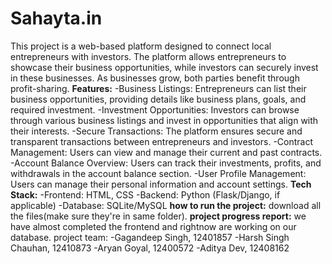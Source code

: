 # Sahayta.in
This project is a web-based platform designed to connect local entrepreneurs with investors. The platform allows entrepreneurs to showcase their business opportunities, while investors can securely invest in these businesses. As businesses grow, both parties benefit through profit-sharing.
**Features:**
-Business Listings: Entrepreneurs can list their business opportunities, providing details like business plans, goals, and required investment.
-Investment Opportunities: Investors can browse through various business listings and invest in opportunities that align with their interests.
-Secure Transactions: The platform ensures secure and transparent transactions between entrepreneurs and investors.
-Contract Management: Users can view and manage their current and past contracts.
-Account Balance Overview: Users can track their investments, profits, and withdrawals in the account balance section.
-User Profile Management: Users can manage their personal information and account settings.
**Tech Stack:**
-Frontend: HTML, CSS
-Backend: Python (Flask/Django, if applicable)
-Database: SQLite/MySQL 
**how to run the project:**
download all the files(make sure they're in same folder).
**project progress report:**
we have almost completed the frontend and rightnow are working on our database. 
project team:
-Gagandeep Singh, 12401857
-Harsh Singh Chauhan, 12410873
-Aryan Goyal, 12400572
-Aditya Dev, 12408162
